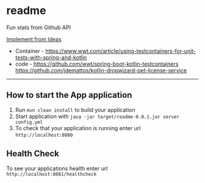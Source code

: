 # readme
Fun stats from Github API


[Implement from Ideas](https://github.com/users/sachinsshetty/projects/1/views/1#:~:text=4-,readme,-You%20can%20use)

* Container - https://www.wwt.com/article/using-testcontainers-for-unit-tests-with-spring-and-kotlin
* code - https://github.com/wwt/spring-boot-kotlin-testcontainers
https://github.com/jdemattos/kotlin-dropwizard-pet-license-service


---

How to start the App application
---

1. Run `mvn clean install` to build your application
1. Start application with `java -jar target/readme-0.0.1.jar server config.yml`
1. To check that your application is running enter url `http://localhost:8080`

Health Check
---

To see your applications health enter url `http://localhost:8081/healthcheck`
